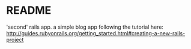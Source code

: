 # README

'second' rails app.  a simple blog app following the tutorial here:
http://guides.rubyonrails.org/getting_started.html#creating-a-new-rails-project

